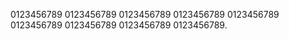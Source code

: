 0123456789
0123456789
0123456789
0123456789
0123456789
0123456789
0123456789
0123456789
0123456789.
